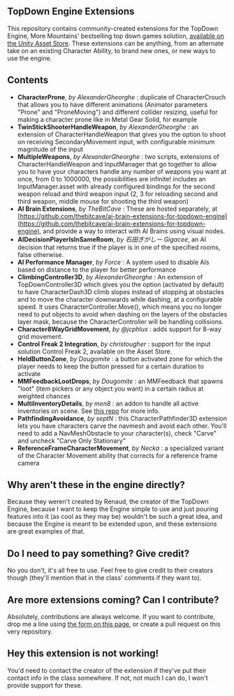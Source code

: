 ## TopDown Engine Extensions
This repository contains community-created extensions for the TopDown Engine, More Mountains' bestselling top down games solution, [available on the Unity Asset Store](https://assetstore.unity.com/packages/templates/systems/topdown-engine-89636?aid=1011lKhG). These extensions can be anything, from an alternate take on an existing Character Ability, to brand new ones, or new ways to use the engine.

## Contents
* **CharacterProne**, _by AlexanderGheorghe_ : duplicate of CharacterCrouch that allows you to have different animations (Animator parameters "Prone" and "ProneMoving") and different collider resizing, useful for making a character prone like in Metal Gear Solid, for example
* **TwinStickShooterHandleWeapon**, _by AlexanderGheorghe_ : an extension of CharacterHandleWeapon that gives you the option to shoot on receiving SecondaryMovement input, with configurable minimum magnitude of the input
* **MultipleWeapons**, _by AlexanderGheorghe_ : two scripts, extensions of CharacterHandleWeapon and InputManager that go together to allow you to have your characters handle any number of weapons you want at once, from 0 to 1000000, the possibilities are infinite! includes an InputManager.asset with already configured bindings for the second weapon reload and third weapon input (2, 3 for reloading second and third weapon, middle mouse for shooting the third weapon)
* **AI Brain Extensions**, _by TheBitCave_ : These are hosted separately, at [https://github.com/thebitcave/ai-brain-extensions-for-topdown-engine](https://github.com/thebitcave/ai-brain-extensions-for-topdown-engine), and provide a way to interact with AI Brains using visual nodes.
* **AIDecisionPlayerIsInSameRoom**, _by 石田ぎがしー Gigacee_, an AI decision that returns true if the player is in one of the specified rooms, false otherwise.
* **AI Performance Manager**, _by Force_ : A system used to disable AIs based on distance to the player for better performance
* **ClimbingController3D**, _by AlexanderGheorghe_ : An extension of TopDownController3D which gives you the option (activated by default) to have CharacterDash3D climb slopes instead of stopping at obstacles and to move the character downwards while dashing, at a configurable speed. It uses CharacterController.Move(), which means you no longer need to put objects to avoid when dashing on the layers of the obstacles layer mask, because the CharacterController will be handling collisions.
* **Character8WayGridMovement**, _by @jcphlux_ : adds support for 8-way grid movement.
* **Control Freak 2 Integration**, _by christougher_ : support for the input solution Control Freak 2, available on the Asset Store.
* **HeldButtonZone**, _by Dougomite_ : a button activated zone for which the player needs to keep the button pressed for a certain duration to activate
* **MMFeedbackLootDrops**, _by Dougomite_ : an MMFeedback that spawns "loot" (item pickers or any object you want) in a certain radius at weighted chances
* **MultiInventoryDetails**, _by men8_ : an addon to handle all active inventories on scene. See [this repo](https://github.com/men8/MultiInventoryDetails) for more info.
* **PathfindingAvoidance**, _by septN_ : this CharacterPathfinder3D extension lets you have characters carve the navmesh and avoid each other. You'll need to add a NavMeshObstacle to your character(s), check "Carve" and uncheck "Carve Only Stationary"
* **ReferenceFrameCharacterMovement**, _by Necka_ : a specialized variant of the Character Movement ability that corrects for a reference frame camera

## Why aren't these in the engine directly?
Because they weren't created by Renaud, the creator of the TopDown Engine, because I want to keep the Engine simple to use and just pouring features into it (as cool as they may be) wouldn't be such a great idea, and because the Engine is meant to be extended upon, and these extensions are great examples of that.

## Do I need to pay something? Give credit?
No you don't, it's all free to use. Feel free to give credit to their creators though (they'll mention that in the class' comments if they want to).

## Are more extensions coming? Can I contribute?
Absolutely, contributions are always welcome. If you want to contribute, drop me a line using [the form on this page](https://topdown-engine.moremountains.com/topdown-engine-contact), or create a pull request on this very repository.

## Hey this extension is not working!
You'd need to contact the creator of the extension if they've put their contact info in the class somewhere. If not, not much I can do, I won't provide support for these.
